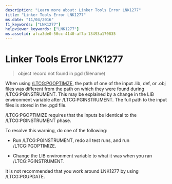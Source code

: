 ```yaml
---
description: "Learn more about: Linker Tools Error LNK1277"
title: "Linker Tools Error LNK1277"
ms.date: "11/04/2016"
f1_keywords: ["LNK1277"]
helpviewer_keywords: ["LNK1277"]
ms.assetid: afca3de0-50cc-4140-af7a-13493a170835
---
```

# Linker Tools Error LNK1277

> object record not found in pgd (filename)

When using [/LTCG:PGOPTIMZE](../../build/reference/ltcg-link-time-code-generation.md), the path of one of the input .lib, def, or .obj files was different from the path on which they were found during /LTCG:PGINSTRUMENT. This may be explained by a change in the LIB environment variable after /LTCG:PGINSTRUMENT. The full path to the input files is stored in the .pgd file.

/LTCG:PGOPTIMIZE requires that the inputs be identical to the /LTCG:PGINSTRUMENT phase.

To resolve this warning, do one of the following:

- Run /LTCG:PGINSTRUMENT, redo all test runs, and run /LTCG:PGOPTIMIZE.

- Change the LIB environment variable to what it was when you ran /LTCG:PGINSTRUMENT.

It is not recommended that you work around LNK1277 by using /LTCG:PGUPDATE.
